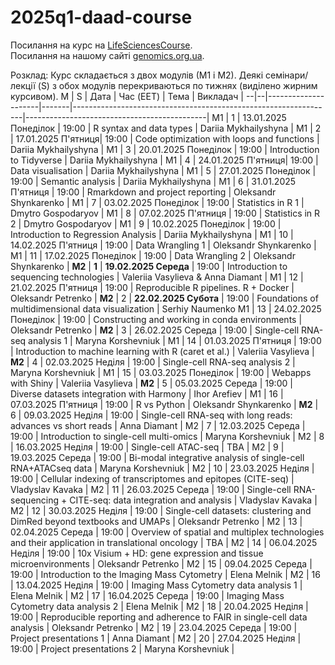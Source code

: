 # 2025q1-daad-course

Посилання на курс на [LifeSciencesCourse](http://lifesciencescourse.org/en/introduction-r-and-rna-sequencing).  
Посилання на нашому сайті [genomics.org.ua](https://genomics.org.ua/tag/2025-scrnaseq-spatial/).

Розклад:
Курс складається з двох модулів (М1 і М2). Деякі семінари/лекції (S) з обох модулів перекриваються по тижнях (виділено жирним курсивом).
M | S | Дата                | Час (EET)   | Тема                                                            | Викладач                                    |
--|--|---------------------|-------|-----------------------------------------------------------------|---------------------------------------------|
M1 | 1 | 13.01.2025 Понеділок | 19:00 | R syntax and data types                                           | Dariia Mykhailyshyna                           |
M1 | 2 | 17.01.2025 П'ятниця| 19:00 | Code optimization with loops and functions                                          | Dariia Mykhailyshyna                          |
M1 | 3 | 20.01.2025 Понеділок | 19:00 | Introduction to Tidyverse                 | Dariia Mykhailyshyna                             |
M1 | 4 | 24.01.2025 П'ятниця| 19:00 | Data visualisation               | Dariia Mykhailyshyna                             |
M1 | 5 | 27.01.2025 Понеділок | 19:00 | Semantic analysis                            | Dariia Mykhailyshyna                           |
M1 | 6 | 31.01.2025 П'ятниця | 19:00 | Rmarkdown and project reporting                            | Oleksandr Shynkarenko                           |
M1 | 7 | 03.02.2025 Понеділок | 19:00 | Statistics in R 1                            | Dmytro Gospodaryov                           |
M1 | 8 | 07.02.2025 П'ятниця | 19:00 | Statistics in R 2                            | Dmytro Gospodaryov                           |
M1 | 9 | 10.02.2025 Понеділок | 19:00 | Introduction to Regression Analysis | Dariia Mykhailyshyna                           |
M1 | 10 | 14.02.2025 П'ятниця | 19:00 | Data Wrangling 1                            | Oleksandr Shynkarenko                           |
M1 | 11 | 17.02.2025 Понеділок | 19:00 | Data Wrangling 2                            | Oleksandr Shynkarenko                           |
**M2** | **1** | **19.02.2025 Середа** | 19:00 | Introduction to sequencing technologies                             | Valeriia Vasylieva & Anna Diamant                           |
M1 | 12 | 21.02.2025 П'ятниця | 19:00 | Reproducible R pipelines. R + Docker                            | Oleksandr Petrenko                           |
**M2** | 2 | **22.02.2025 Субота** | 19:00 |  Foundations of multidimensional data visualization                             | Serhiy Naumenko
M1 | 13 | 24.02.2025 Понеділок | 19:00 | Constructing and working in conda environments                            | Oleksandr Petrenko                           |
**M2** | 3 | 26.02.2025 Середа | 19:00 |  Single-cell RNA-seq analysis 1 | Maryna Korshevniuk |
M1 | 14 | 01.03.2025 П'ятниця | 19:00 | Introduction to machine learning with R (caret et al.)                            | Valeriia Vasylieva                           |
**M2** | 4 | 02.03.2025 Неділя | 19:00 |  Single-cell RNA-seq analysis 2 | Maryna Korshevniuk |
M1 | 15 | 03.03.2025 Понеділок | 19:00 | Webapps with Shiny                            | Valeriia Vasylieva                           |
**M2** | 5 | 05.03.2025 Середа | 19:00 |  Diverse datasets integration with Harmony | Ihor Arefiev |
M1 | 16 | 07.03.2025 П'ятниця | 19:00 | R vs Python                            | Oleksandr Shynkarenko |
**M2** | 6 | 09.03.2025 Неділя | 19:00 |  Single-cell RNA-seq with long reads: advances vs short reads | Anna Diamant |
M2 | 7 | 12.03.2025 Середа | 19:00 |  Introduction to single-cell multi-omics | Maryna Korshevniuk |
M2 | 8 | 16.03.2025 Неділя | 19:00 | Single-cell ATAC-seq  | TBA |
M2 | 9 | 19.03.2025 Середа | 19:00 |  Bi-modal integrative analysis of single-cell RNA+ATACseq data | Maryna Korshevniuk |
M2 | 10 | 23.03.2025 Неділя | 19:00 | Cellular indexing of transcriptomes and epitopes (CITE-seq)  | Vladyslav Kavaka |
M2 | 11 | 26.03.2025 Середа | 19:00 |  Single-cell RNA-sequencing + CITE-seq: data integration and analysis | Vladyslav Kavaka |
M2 | 12 | 30.03.2025 Неділя | 19:00 | Single-cell datasets: clustering and DimRed beyond textbooks and UMAPs  | Oleksandr Petrenko |
M2 | 13 | 02.04.2025 Середа | 19:00 |  Overview of spatial and multiplex technologies and their application in translational oncology | TBA |
M2 | 14 | 06.04.2025 Неділя | 19:00 | 10x Visium + HD: gene expression and tissue microenvironments  | Oleksandr Petrenko |
M2 | 15 | 09.04.2025 Середа | 19:00 | Introduction to the Imaging Mass Cytometry  | Elena Melnik |
M2 | 16 | 13.04.2025 Неділя | 19:00 |  Imaging Mass Cytometry data analysis 1 | Elena Melnik |
M2 | 17 | 16.04.2025 Середа | 19:00 |   Imaging Mass Cytometry data analysis 2 | Elena Melnik |
M2 | 18 | 20.04.2025 Неділя | 19:00 | Reproducible reporting and adherence to FAIR in single-cell data analysis  | Oleksandr Petrenko |
M2 | 19 | 23.04.2025 Середа | 19:00 |  Project presentations 1  | Anna Diamant |
M2 | 20 | 27.04.2025 Неділя | 19:00 |  Project presentations 2  | Maryna Korshevniuk |

